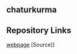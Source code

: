 ## chaturkurma

## Repository Links

[webpage](https://github.com/chaturkurma/chaturkurma/edit/master/README.md)
[Source](
